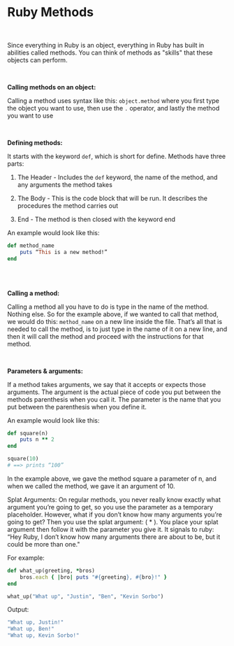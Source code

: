 # Ruby Methods

<br>


Since everything in Ruby is an object, everything in Ruby has built in abilities called methods. You can think of methods as "skills" that these objects can perform.

<br>

**Calling methods on an object:**

Calling a method uses syntax like this: `object.method` where you first type the object you want to use, then use the `.` operator, and lastly the method you want to use

<br>

**Defining methods:**

It starts with the keyword `def`, which is short for define. Methods have three parts:

1) The Header - Includes the `def` keyword, the name of the method, and any arguments the method takes

2) The Body - This is the code block that will be run. It describes the procedures the method carries out

3) End - The method is then closed with the keyword end



An example would look like this:

```ruby
def method_name
    puts “This is a new method!”
end
```

<br>
<br>

**Calling a method:**

Calling a method all you have to do is type in the name of the method. Nothing else. So for the example above, if we wanted to call that method, we would do this: `method_name` on a new line inside the file. That’s all that is needed to call the method, is to just type in the name of it on a new line, and then it will call the method and proceed with the instructions for that method.

<br>

**Parameters & arguments:**

If a method takes arguments, we say that it accepts  or expects those arguments. The argument is the actual piece of code you put between the methods parenthesis when you call it. The parameter is the name that you put between the parenthesis when you define it.

An example would look like this:

```ruby
def square(n)
    puts n ** 2
end

square(10)
# ==> prints “100”
```


In the example above, we gave the method square a parameter of n, and when we called the method, we gave it an argument of 10.


Splat Arguments:     On regular methods, you never really know exactly what argument you’re going to get, so you use the parameter as a temporary placeholder. However, what if you don’t know how many arguments you’re going to get? Then you use the splat argument: ( * ). You place your splat argument then follow it with the parameter you give it. It signals to ruby: “Hey Ruby, I don’t know how many arguments there are about to be, but it could be more than one."

For example:

```ruby
def what_up(greeting, *bros)
    bros.each { |bro| puts "#{greeting}, #{bro}!" }
end

what_up("What up", "Justin", "Ben", "Kevin Sorbo")
```

Output:

```ruby
"What up, Justin!"
"What up, Ben!"
"What up, Kevin Sorbo!"
```
